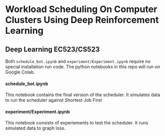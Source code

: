 # Workload Scheduling On Computer Clusters Using Deep Reinforcement Learning
## Deep Learning EC523/CS523


Both `schedule_bot.ipynb` and `experiment/Experiment.ipynb` require no special installation run code. The python notebooks in this repo will run on Google Colab.


#### schedule_bot.ipynb 
This notebook contains the final version of the scheduler. It simulates data to run the scheduler against Shortest Job First


#### experiment/Experiment.ipynb
This notebook consists of experiements to test the scheduler. It runs simulated data to graph loss.
